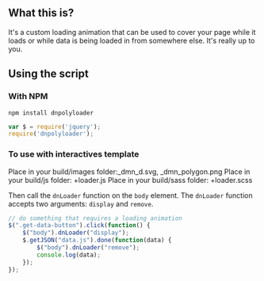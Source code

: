 ## What this is?

It's a custom loading animation that can be used to cover your page while it loads or while data is being loaded in from somewhere else. It's really up to you.

## Using the script

### With NPM

```
npm install dnpolyloader
```

```javascript
var $ = require('jquery');
require('dnpolyloader');
```

### To use with interactives template

Place in your build/images folder:_dmn_d.svg, _dmn_polygon.png
Place in your build/js folder: +loader.js
Place in your build/sass folder: +loader.scss

Then call the `dnLoader` function on the `body` element. The `dnLoader` function accepts two arguments: `display` and `remove`.

```javascript
// do something that requires a loading animation
$(".get-data-button").click(function() {
    $("body").dnLoader("display");
    $.getJSON("data.js").done(function(data) {
        $("body").dnLoader("remove");
        console.log(data);
    });
});
```
